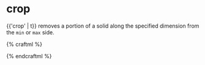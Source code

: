 # crop

{{'crop' | t}} removes a portion of a solid along the specified dimension from the `min`
or `max` side.

{% craftml %}
<row spacing="5">

  <!-- a full sphere -->
  <sphere/>

  <!-- first half is cropped -->
  <sphere t="crop x min 50%;" color="red"/>

  <!-- second half is cropped -->
  <sphere t="crop x max 50%;" color="blue"/>

</row>
{% endcraftml %}
